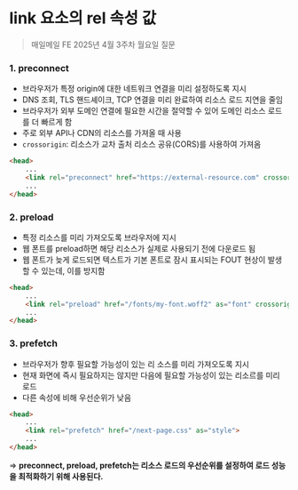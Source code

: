 #  link 요소의 rel 속성 값

> 매일메일 FE 2025년 4월 3주차 월요일 질문

### 1. preconnect
- 브라우저가 특정 origin에 대한 네트워크 연결을 미리 설정하도록 지시
- DNS 조회, TLS 핸드셰이크, TCP 연결을 미리 완료하여 리소스 로드 지연을 줄임
- 브라우저가 외부 도메인 연결에 필요한 시간을 절약할 수 있어 도메인 리소스 로드를 더 빠르게 함
- 주로 외부 API나 CDN의 리소스를 가져올 때 사용
- `crossorigin`: 리소스가 교차 출처 리소스 공유(CORS)를 사용하여 가져옴
```html
<head>
    ...
    <link rel="preconnect" href="https://external-resource.com" crossorigin="anonymous">
    ...
</head>
```

### 2. preload
- 특정 리소스를 미리 가져오도록 브라우저에 지시
- 웹 폰트를 preload하면 해당 리소스가 실제로 사용되기 전에 다운로드 됨
- 웹 폰트가 늦게 로드되면 텍스트가 기본 폰트로 잠시 표시되는 FOUT 현상이 발생할 수 있는데, 이를 방지함
```html
<head>
    ...
    <link rel="preload" href="/fonts/my-font.woff2" as="font" crossorigin="anonymous">
    ...
</head>
```

### 3. prefetch
- 브라우저가 향후 필요할 가능성이 있는 리 소스를 미리 가져오도록 지시
- 현재 화면에 즉시 필요하지는 않지만 다음에 필요할 가능성이 있는 리소르를 미리 로드
- 다른 속성에 비해 우선순위가 낮음
```html
<head>
    ...
    <link rel="prefetch" href="/next-page.css" as="style">
    ...
</head>
```

=> **preconnect, preload, prefetch는 리소스 로드의 우선순위를 설정하여 로드 성능을 최적화하기 위해 사용된다.**